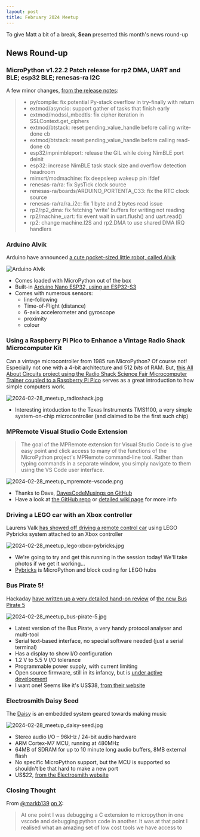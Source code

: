 ```yaml
---
layout: post
title: February 2024 Meetup
---
```


To give Matt a bit of a break, **Sean** presented this month's news round-up

## News Round-up

### MicroPython v1.22.2 Patch release for rp2 DMA, UART and BLE; esp32 BLE; renesas-ra I2C
A few minor changes, [from the release notes](https://github.com/micropython/micropython/releases/tag/v1.22.2):

> *   py/compile: fix potential Py-stack overflow in try-finally with return
> *   extmod/asyncio: support gather of tasks that finish early
> *   extmod/modssl\_mbedtls: fix cipher iteration in SSLContext.get\_ciphers
> *   extmod/btstack: reset pending\_value\_handle before calling write-done cb
> *   extmod/btstack: reset pending\_value\_handle before calling read-done cb
> *   esp32/mpnimbleport: release the GIL while doing NimBLE port deinit
> *   esp32: increase NimBLE task stack size and overflow detection headroom
> *   mimxrt/modmachine: fix deepsleep wakeup pin ifdef
> *   renesas-ra/ra: fix SysTick clock source
> *   renesas-ra/boards/ARDUINO\_PORTENTA\_C33: fix the RTC clock source
> *   renesas-ra/ra/ra\_i2c: fix 1 byte and 2 bytes read issue
> *   rp2/rp2\_dma: fix fetching 'write' buffers for writing not reading
> *   rp2/machine\_uart: fix event wait in uart.flush() and uart.read()
> *   rp2: change machine.I2S and rp2.DMA to use shared DMA IRQ handlers

### Arduino Alvik

Arduino have announced [a cute pocket-sized little robot, called Alvik](https://www.arduino.cc/education/arduino-alvik/)

![Arduino Alvik](../images/2024-02-28_meetup_alvik.jpg)

* Comes loaded with MicroPython out of the box
* Built-in [Arduino Nano ESP32, using an ESP32-S3](https://www.espressif.com/en/news/Alvik_ESP32-S3)
* Comes with numerous sensors:
    * line-following
    * Time-of-Flight (distance)
    * 6-axis accelerometer and gyroscope
    * proximity
    * colour

### Using a Raspberry Pi Pico to Enhance a Vintage Radio Shack Microcomputer Kit

Can a vintage microcontroller from 1985 run MicroPython? Of course not! Especially not one with a 4-bit architecture and 512 _bits_ of RAM. But, [this All About Circuits project using the Radio Shack Science Fair Microcomputer Trainer coupled to a Raspberry Pi Pico](https://www.allaboutcircuits.com/projects/using-a-raspberry-pi-pico-to-enhance-a-vintage-radio-shack-microcomputer-kit/) serves as a great introduction to how simple computers work.

![2024-02-28_meetup_radioshack.jpg](../images/2024-02-28_meetup_radioshack.jpg)

* Interesting intoduction to the Texas Instruments TMS1100, a very simple system-on-chip microcontroller (and claimed to be the first such chip)

### MPRemote Visual Studio Code Extension

> The goal of the MPRemote extension for Visual Studio Code is to give easy point and click access to many of the functions of the MicroPython project's MPRemote command-line tool. Rather than typing commands in a separate window, you simply navigate to them using the VS Code user interface.

![2024-02-28_meetup_mpremote-vscode.png](../images/2024-02-28_meetup_mpremote-vscode.png)

* Thanks to Dave, [DavesCodeMusings on GitHub](https://github.com/DavesCodeMusings)
* Have a look at [the GitHub repo](https://github.com/DavesCodeMusings/mpremote-vscode) or [detailed wiki page](https://github.com/DavesCodeMusings/mpremote-vscode/wiki) for more info

### Driving a LEGO car with an Xbox controller

Laurens Valk [has showed off driving a remote control car](https://fosstodon.org/@laurensvalk/111951571623325379) using LEGO Pybricks system attached to an Xbox controller

![2024-02-28_meetup_lego-xbox-pybricks.jpg](../images/2024-02-28_meetup_lego-xbox-pybricks.jpg)

* We're going to try and get this running in the session today! We'll take photos if we get it working…
* [Pybricks](https://pybricks.com/) is MicroPython and block coding for LEGO hubs

### Bus Pirate 5!

Hackaday [have written up a very detailed hand-on review](https://hackaday.com/2024/02/12/hands-on-bus-pirate-5/) of [the new Bus Pirate 5](https://buspirate.com/bus-pirate-5-rev-10-now-available/)

![2024-02-28_meetup_bus-pirate-5.jpg](../images/2024-02-28_meetup_bus-pirate-5.jpg)

* Latest version of the Bus Pirate, a very handy protocol analyser and multi-tool
* Serial text-based interface, no special software needed (just a serial terminal)
* Has a display to show I/O configuration
* 1.2 V to 5.5 V I/O tolerance
* Programmable power supply, with current limiting
* Open source firmware, still in its infancy, but is [under active development](https://github.com/DangerousPrototypes/BusPirate5-firmware)
* I want one! Seems like it's US$38, [from their website](https://buspirate.com/get/)

### Electrosmith Daisy Seed

The [Daisy](https://electro-smith.com/products/daisy-seed) is an embedded system geared towards making music

![2024-02-28_meetup_daisy-seed.jpg](../images/2024-02-28_meetup_daisy-seed.jpg)

* Stereo audio I/O – 96kHz / 24-bit audio hardware
* ARM Cortex-M7 MCU, running at 480MHz
* 64MB of SDRAM for up to 10 minute long audio buffers, 8MB external flash
* No specific MicroPython support, but the MCU is supported so shouldn't be that hard to make a new port
* US$22, [from the Electrosmith website](https://electro-smith.com/products/daisy-seed?variant=45175761076516)

### Closing Thought

  From [@markb139](https://twitter.com/markb139) [on X](https://twitter.com/markb139/status/1753061279797788681):

  > At one point I was debugging a C extension to micropython in one vscode and debugging python code in another. It was at that point I realised what an amazing set of low cost tools we have access to
